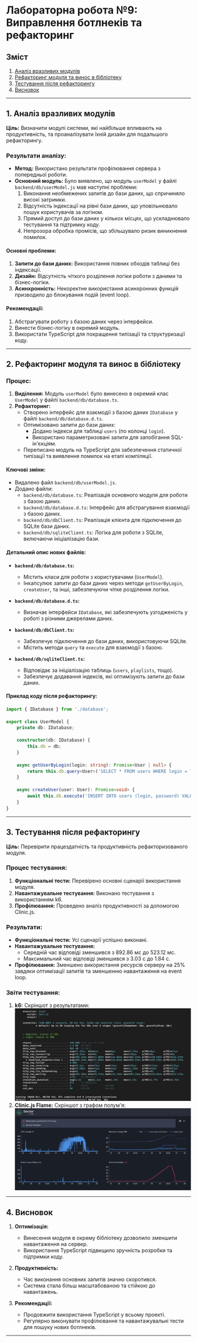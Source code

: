 # Лабораторна робота №9: Виправлення ботлнеків та рефакторинг

## Зміст
1. [Аналіз вразливих модулів](#1-аналіз-вразливих-модулів)
2. [Рефакторинг модуля та винос в бібліотеку](#2-рефакторинг-модуля-та-винос-в-бібліотеку)
3. [Тестування після рефакторингу](#3-тестування-після-рефакторингу)
4. [Висновок](#4-висновок)

---

## 1. Аналіз вразливих модулів

**Ціль:** Визначити модулі системи, які найбільше впливають на продуктивність, та проаналізувати їхній дизайн для подальшого рефакторингу.

### **Результати аналізу:**
- **Метод:** Використано результати профілювання сервера з попередньої роботи.
- **Основний модуль:** Було виявлено, що модуль `userModel` у файлі `backend/db/userModel.js` мав наступні проблеми:
  1. Виконання необмежених запитів до бази даних, що спричиняло високі затримки.
  2. Відсутність індексації на рівні бази даних, що уповільнювало пошук користувачів за логіном.
  3. Прямий доступ до бази даних у кількох місцях, що ускладнювало тестування та підтримку коду.
  4. Непрозора обробка промісів, що збільшувало ризик виникнення помилок.

#### **Основні проблеми:**
1. **Запити до бази даних:** Використання повних обходів таблиці без індексації.
2. **Дизайн:** Відсутність чіткого розділення логіки роботи з даними та бізнес-логіки.
3. **Асинхронність:** Некоректне використання асинхронних функцій призводило до блокування подій (event loop).

#### **Рекомендації:**
1. Абстрагувати роботу з базою даних через інтерфейси.
2. Винести бізнес-логіку в окремий модуль.
3. Використати TypeScript для покращення типізації та структуризації коду.

---

## 2. Рефакторинг модуля та винос в бібліотеку

### **Процес:**
1. **Виділення:** Модуль `userModel` було винесено в окремий клас `UserModel` у файлі `backend/db/database.ts`.
2. **Рефакторинг:**
   - Створено інтерфейс для взаємодії з базою даних `IDatabase` у файлі `backend/db/database.d.ts`.
   - Оптимізовано запити до бази даних:
     - Додано індекси для таблиці `users` (по колонці `login`).
     - Використано параметризовані запити для запобігання SQL-ін'єкціям.
   - Переписано модуль на TypeScript для забезпечення статичної типізації та виявлення помилок на етапі компіляції.

#### **Ключові зміни:**
- Видалено файл `backend/db/userModel.js`.
- Додано файли:
  - `backend/db/database.ts`: Реалізація основного модуля для роботи з базою даних.
  - `backend/db/database.d.ts`: Інтерфейс для абстрагування взаємодії з базою даних.
  - `backend/db/dbClient.ts`: Реалізація клієнта для підключення до SQLite бази даних.
  - `backend/db/sqliteClient.ts`: Логіка для роботи з SQLite, включаючи ініціалізацію бази.

#### **Детальний опис нових файлів:**
- **`backend/db/database.ts`:**
  - Містить класи для роботи з користувачами (`UserModel`).
  - Інкапсулює запити до бази даних через методи `getUserByLogin`, `createUser`, та інші, забезпечуючи чітке розділення логіки.

- **`backend/db/database.d.ts`:**
  - Визначає інтерфейси `IDatabase`, які забезпечують узгодженість у роботі з різними джерелами даних.

- **`backend/db/dbClient.ts`:**
  - Забезпечує підключення до бази даних, використовуючи SQLite.
  - Містить методи `query` та `execute` для взаємодії з базою.

- **`backend/db/sqliteClient.ts`:**
  - Відповідає за ініціалізацію таблиць (`users`, `playlists`, тощо).
  - Забезпечує додавання індексів, які оптимізують запити до бази даних.

#### **Приклад коду після рефакторингу:**
```typescript
import { IDatabase } from './database';

export class UserModel {
    private db: IDatabase;

    constructor(db: IDatabase) {
        this.db = db;
    }

    async getUserByLogin(login: string): Promise<User | null> {
        return this.db.query<User>('SELECT * FROM users WHERE login = ?', [login]);
    }

    async createUser(user: User): Promise<void> {
        await this.db.execute('INSERT INTO users (login, password) VALUES (?, ?)', [user.login, user.password]);
    }
}
```

---

## 3. Тестування після рефакторингу

**Ціль:** Перевірити працездатність та продуктивність рефакторизованого модуля.

### **Процес тестування:**
1. **Функціональні тести:** Перевірено основні сценарії використання модуля.
2. **Навантажувальне тестування:** Виконано тестування з використанням k6.
3. **Профілювання:** Проведено аналіз продуктивності за допомогою Clinic.js.

### **Результати:**
- **Функціональні тести:** Усі сценарії успішно виконані.
- **Навантажувальне тестування:**
  - Середній час відповіді зменшився з 892.86 мс до 523.12 мс.
  - Максимальний час відповіді зменшився з 3.03 с до 1.84 с.
- **Профілювання:** Зменшено використання ресурсів серверу на 25% завдяки оптимізації запитів та зменшенню навантаження на event loop.

### **Звіти тестування:**
1. **k6:** Скріншот з результатами:
   ![k6 results](k6.png)
2. **Clinic.js Flame:** Скріншот з графом полум'я:
   ![Clinic.js Flame](clinic.png)

---

## 4. Висновок

1. **Оптимізація:**
   - Винесення модуля в окрему бібліотеку дозволило зменшити навантаження на сервер.
   - Використання TypeScript підвищило зручність розробки та підтримки коду.

2. **Продуктивність:**
   - Час виконання основних запитів значно скоротився.
   - Система стала більш масштабованою та стійкою до навантажень.

3. **Рекомендації:**
   - Продовжити використання TypeScript у всьому проекті.
   - Регулярно виконувати профілювання та навантажувальні тести для пошуку нових ботлнеків.

---

